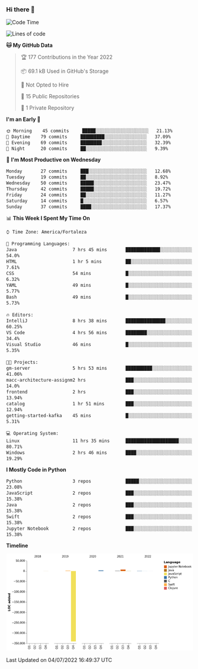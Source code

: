 ### Hi there 👋

<!--
**samuelpsouza/samuelpsouza** is a ✨ _special_ ✨ repository because its `README.md` (this file) appears on your GitHub profile.

Here are some ideas to get you started:

- 🔭 I’m currently working on ...
- 🌱 I’m currently learning ...
- 👯 I’m looking to collaborate on ...
- 🤔 I’m looking for help with ...
- 💬 Ask me about ...
- 📫 How to reach me: ...
- 😄 Pronouns: ...
- ⚡ Fun fact: ...
-->

<!--START_SECTION:waka-->
![Code Time](http://img.shields.io/badge/Code%20Time-469%20hrs%2014%20mins-blue)

![Lines of code](https://img.shields.io/badge/From%20Hello%20World%20I%27ve%20Written--327%20Thousand%20lines%20of%20code-blue)

**🐱 My GitHub Data** 

> 🏆 177 Contributions in the Year 2022
 > 
> 📦 69.1 kB Used in GitHub's Storage 
 > 
> 🚫 Not Opted to Hire
 > 
> 📜 15 Public Repositories 
 > 
> 🔑 1 Private Repository 
 > 
**I'm an Early 🐤** 

```text
🌞 Morning    45 commits     █████░░░░░░░░░░░░░░░░░░░░   21.13% 
🌆 Daytime    79 commits     █████████░░░░░░░░░░░░░░░░   37.09% 
🌃 Evening    69 commits     ████████░░░░░░░░░░░░░░░░░   32.39% 
🌙 Night      20 commits     ██░░░░░░░░░░░░░░░░░░░░░░░   9.39%

```
📅 **I'm Most Productive on Wednesday** 

```text
Monday       27 commits     ███░░░░░░░░░░░░░░░░░░░░░░   12.68% 
Tuesday      19 commits     ██░░░░░░░░░░░░░░░░░░░░░░░   8.92% 
Wednesday    50 commits     █████░░░░░░░░░░░░░░░░░░░░   23.47% 
Thursday     42 commits     █████░░░░░░░░░░░░░░░░░░░░   19.72% 
Friday       24 commits     ██░░░░░░░░░░░░░░░░░░░░░░░   11.27% 
Saturday     14 commits     █░░░░░░░░░░░░░░░░░░░░░░░░   6.57% 
Sunday       37 commits     ████░░░░░░░░░░░░░░░░░░░░░   17.37%

```


📊 **This Week I Spent My Time On** 

```text
⌚︎ Time Zone: America/Fortaleza

💬 Programming Languages: 
Java                     7 hrs 45 mins       █████████████░░░░░░░░░░░░   54.0% 
HTML                     1 hr 5 mins         ██░░░░░░░░░░░░░░░░░░░░░░░   7.61% 
CSS                      54 mins             █░░░░░░░░░░░░░░░░░░░░░░░░   6.32% 
YAML                     49 mins             █░░░░░░░░░░░░░░░░░░░░░░░░   5.77% 
Bash                     49 mins             █░░░░░░░░░░░░░░░░░░░░░░░░   5.73%

🔥 Editors: 
IntelliJ                 8 hrs 38 mins       ███████████████░░░░░░░░░░   60.25% 
VS Code                  4 hrs 56 mins       ████████░░░░░░░░░░░░░░░░░   34.4% 
Visual Studio            46 mins             █░░░░░░░░░░░░░░░░░░░░░░░░   5.35%

🐱‍💻 Projects: 
gm-server                5 hrs 53 mins       ██████████░░░░░░░░░░░░░░░   41.06% 
macc-architecture-assignm2 hrs               ███░░░░░░░░░░░░░░░░░░░░░░   14.0% 
frontend                 2 hrs               ███░░░░░░░░░░░░░░░░░░░░░░   13.94% 
catalog                  1 hr 51 mins        ███░░░░░░░░░░░░░░░░░░░░░░   12.94% 
getting-started-kafka    45 mins             █░░░░░░░░░░░░░░░░░░░░░░░░   5.31%

💻 Operating System: 
Linux                    11 hrs 35 mins      ████████████████████░░░░░   80.71% 
Windows                  2 hrs 46 mins       ████░░░░░░░░░░░░░░░░░░░░░   19.29%

```

**I Mostly Code in Python** 

```text
Python                   3 repos             █████░░░░░░░░░░░░░░░░░░░░   23.08% 
JavaScript               2 repos             ███░░░░░░░░░░░░░░░░░░░░░░   15.38% 
Java                     2 repos             ███░░░░░░░░░░░░░░░░░░░░░░   15.38% 
Swift                    2 repos             ███░░░░░░░░░░░░░░░░░░░░░░   15.38% 
Jupyter Notebook         2 repos             ███░░░░░░░░░░░░░░░░░░░░░░   15.38%

```


**Timeline**

![Chart not found](https://raw.githubusercontent.com/samuelpsouza/samuelpsouza/main/charts/bar_graph.png) 


 Last Updated on 04/07/2022 16:49:37 UTC
<!--END_SECTION:waka-->